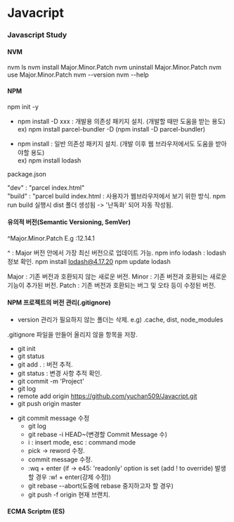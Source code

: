 # Javacript
### Javascript Study

#### NVM
nvm ls
nvm install Major.Minor.Patch
nvm uninstall Major.Minor.Patch
nvm use Major.Minor.Patch
nvm --version
nvm --help

#### NPM

npm init -y

- npm install -D xxx : 개발용 의존성 패키지 설치. (개발할 때만 도움을 받는 용도)<br>
  ex) npm install parcel-bundler -D (npm install -D parcel-bundler)

- npm install : 일반 의존성 패키지 설치. (개발 이후 웹 브라우저에서도 도움을 받아야할 용도)<br>
  ex) npm install lodash


package.json

"dev" : "parcel index.html" <br>
"build" : "parcel build index.html : 사용자가 웹브라우저에서 보기 위한 방식.
npm run build 실행시 dist 폴더 생성됨 -> '난독화' 되어 자동 작성됨.



#### 유의적 버전(Semantic Versioning, SemVer)

^Major.Minor.Patch
E.g :12.14.1

^ : Major 버전 안에서 가장 최신 버전으로 업데이트 가능.
npm info lodash : lodash 정보 확인.
npm install lodash@4.17.20
npm update lodash

Major : 기존 버전과 호환되지 않는 새로운 버전. 
Minor : 기존 버전과 호환되는 새로운 기능이 추가된 버전.
Patch : 기존 버전과 호환되는 버그 및 오타 등이 수정된 버전.


#### NPM 프로젝트의 버전 관리(.gitignore)
- version 관리가 필요하지 않는 폴더는 삭제.
e.g) .cache, dist, node_modules 

.gitignore 파일을 만들어 올리지 않을 항목을 저장.

- git init
- git status
- git add . : 버전 추적.
- git status : 변경 사항 추적 확인.
- git commit -m 'Project'
- git log
- remote add origin https://github.com/yuchan509/Javacript.git
- git push origin master

* git commit message 수정 
  - git log
  - git rebase -i HEAD~(변경할 Commit Message 수)
  - i : insert mode, esc : command mode
  - pick -> reword 수정.
  - commit message 수정.
  - :wq + enter (if -> e45: 'readonly' option is set (add ! to override) 발생할 경우 :w! + enter(강제 수정))
  - git rebase --abort(도중에 rebase 중지하고자 할 경우)
  - git push -f origin 현재 브랜치.
#### ECMA Scriptm (ES)

